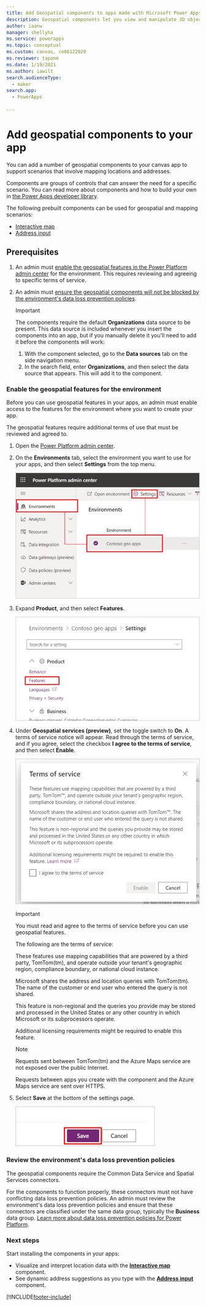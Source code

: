 ```yaml
---
title: Add Geospatial components to apps made with Microsoft Power Apps
description: Geospatial components let you view and manipulate 3D objects and images in the real world, in augmented reality. 
author: iaanw
manager: shellyha
ms.service: powerapps
ms.topic: conceptual
ms.custom: canvas, ce06122020
ms.reviewer: tapanm
ms.date: 1/19/2021
ms.author: iawilt
search.audienceType: 
  - maker
search.app: 
  - PowerApps

---
```


# Add geospatial components to your app

You can add a number of geospatial components to your canvas app to support scenarios that involve mapping locations and addresses.

Components are groups of controls that can answer the need for a specific scenario. You can read more about components and how to build your own in [the Power Apps developer library](../../developer/component-framework/custom-controls-overview.md).

The following prebuilt components can be used for geospatial and mapping scenarios:

- [Interactive map](geospatial-component-map.md)
- [Address input](geospatial-component-input-address.md)

## Prerequisites

1. An admin must [enable the geospatial features in the Power Platform admin center](#enable-the-geospatial-features-for-the-environment) for the environment. This requires reviewing and agreeing to specific terms of service.
2. An admin must [ensure the geospatial components will not be blocked by the environment's data loss prevention policies](#review-the-environments-data-loss-prevention-policies).

    >[!IMPORTANT]
    >The components require the default **Organizations** data source to be present. This data source is included whenever you insert the components into an app, but if you manually delete it you'll need to add it before the components will work:
    >
    >1. With the component selected, go to the **Data sources** tab on the side navigation menu.
    >2. In the search field, enter **Organizations**, and then select the data source that appears. This will add it to the component.

### Enable the geospatial features for the environment

Before you can use geospatial features in your apps, an admin must enable access to the features for the environment where you want to create your app.

The geospatial features require additional terms of use that must be reviewed and agreed to.

1. Open the [Power Platform admin center](https://admin.powerplatform.microsoft.com).

1. On the **Environments** tab, select the environment you want to use for your apps, and then select **Settings** from the top menu.

    ![Environment selected in the Power Platform admin center](./media/geospatial/ppac-environment.png "Environment selected in the Power Platform admin center")

1. Expand **Product**, and then select **Features**.

    ![Screenshot of environment settings with Features selection highlighted](./media/geospatial/ppac-settings.png "Screenshot of environment settings with Features selection highlighted")

1. Under **Geospatial services (preview)**, set the toggle switch to **On**. A terms of service notice will appear. Read through the terms of service, and if you agree, select the checkbox **I agree to the terms of service**, and then select **Enable**.

    ![Screenshot of the terms of service](./media/geospatial/ppac-tos.png "Screenshot of the terms of service")

    >[!IMPORTANT]
    >You must read and agree to the terms of service before you can use geospatial features. 
    >
    >The following are the terms of service:  
    >  
    >These features use mapping capabilities that are powered by a third party, TomTom(tm), and operate outside your tenant's geographic region, compliance boundary, or national cloud instance.  
    >
    >Microsoft shares the address and location queries with TomTom(tm). The name of the customer or end user who entered the query is not shared.
    >
    >This feature is non-regional and the queries you provide may be stored and processed in the United States or any other country in which Microsoft or its subprocessors operate.
    >
    >Additional licensing requirements might be required to enable this feature.  

   
    >[!NOTE]
    >Requests sent between TomTom(tm) and the Azure Maps service are not exposed over the public Internet.
    >
    >Requests between apps you create with the component and the Azure Maps service are sent over HTTPS.
    

1. Select **Save** at the bottom of the settings page.

    ![Screenshot of the Save button](./media/geospatial/ppac-save.png "Screenshot of the Save button")

### Review the environment's data loss prevention policies

The geospatial components require the Common Data Service and Spatial Services connectors. 

For the components to function properly, these connectors must not have conflicting data loss prevention policies. An admin must review the environment's data loss prevention policies and ensure that these connectors are classified under the same data group, typically the **Business** data group. [Learn more about data loss prevention policies for Power Platform](/power-platform/admin/prevent-data-loss). 


### Next steps

Start installing the components in your apps:

- Visualize and interpret location data with the **[Interactive map](geospatial-component-map.md)** component.
- See dynamic address suggestions as you type with the **[Address input](geospatial-component-input-address.md)** component.


[!INCLUDE[footer-include](../../includes/footer-banner.md)]